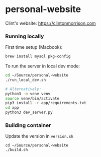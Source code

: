 # personal-website
Clint's website: https://clintonmorrison.com


### Running locally
First time setup (Macbook):
```bash
brew install mysql pkg-config
```

To run the server in local dev mode:
```bash
cd ~/Source/personal-website
./run_local_dev.sh

# Alternatively:
python3 -m venv venv
source venv/bin/activate
pip3 install -r app/requirements.txt
cd app
python3 dev_server.py
```

### Building container
Update the version in `version.sh`
```
cd ~/Source/personal-website
./build.sh
```